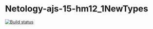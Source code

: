 # Netology-ajs-15-hm12_1NewTypes
[![Build status](https://ci.appveyor.com/api/projects/status/9i14x0vim6bmnyuu?svg=true)](https://ci.appveyor.com/project/Ekaterina-Bogdanova/netology-ajs-15-hm12-1newtypes)
